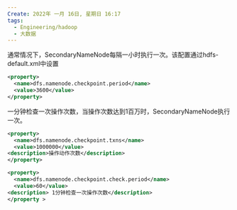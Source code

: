 ```yaml
---
Create: 2022年 一月 16日, 星期日 16:17
tags: 
  - Engineering/hadoop
  - 大数据
---
```

通常情况下，SecondaryNameNode每隔一小时执行一次。该配置通过hdfs-default.xml中设置
```xml
<property>
  <name>dfs.namenode.checkpoint.period</name>
  <value>3600</value>
</property>

```

一分钟检查一次操作次数，当操作次数达到1百万时，SecondaryNameNode执行一次。
```xml
<property>
  <name>dfs.namenode.checkpoint.txns</name>
  <value>1000000</value>
<description>操作动作次数</description>
</property>

<property>
  <name>dfs.namenode.checkpoint.check.period</name>
  <value>60</value>
<description> 1分钟检查一次操作次数</description>
</property >


```


